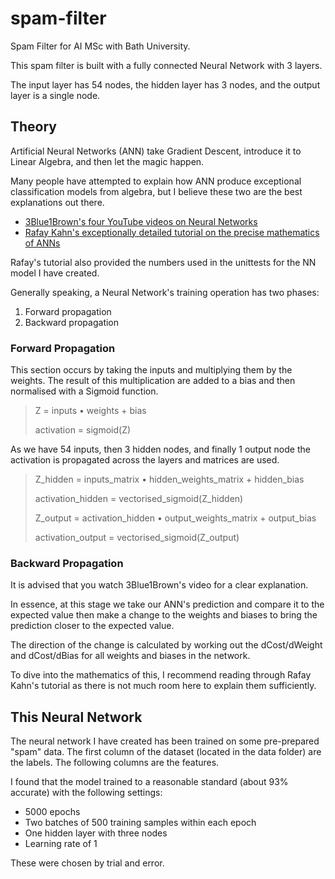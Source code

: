 # spam-filter
Spam Filter for AI MSc with Bath University.

This spam filter is built with a fully connected Neural Network
with 3 layers.

The input layer has 54 nodes, the hidden layer has 3 nodes, 
and the output layer is a single node.

## Theory

Artificial Neural Networks (ANN) take Gradient Descent, introduce it
to Linear Algebra, and then let the magic happen.

Many people have attempted to explain how ANN produce 
exceptional classification models from algebra, but I believe 
these two are the best explanations out there.

- [3Blue1Brown's four YouTube videos on Neural Networks](https://www.youtube.com/playlist?list=PLZHQObOWTQDNU6R1_67000Dx_ZCJB-3pi)
- [Rafay Kahn's exceptionally detailed tutorial on the precise mathematics of ANNs](https://pub.towardsai.net/nothing-but-numpy-understanding-creating-neural-networks-with-computational-graphs-from-scratch-6299901091b0)

Rafay's tutorial also provided the numbers used in the unittests 
for the NN model I have created.

Generally speaking, a Neural Network's training operation has two phases:
1. Forward propagation
2. Backward propagation

### Forward Propagation

This section occurs by taking the inputs and multiplying them
by the weights. The result of this multiplication are added to 
a bias and then normalised with a Sigmoid function.

> Z = inputs &#8226; weights + bias
> 
> activation = sigmoid(Z)

As we have 54 inputs, then  3 hidden nodes, and finally 1 output node 
the activation is propagated across the layers and matrices are used.

> Z_hidden = inputs_matrix &#8226; hidden_weights_matrix + hidden_bias
> 
> activation_hidden = vectorised_sigmoid(Z_hidden)
> 
> Z_output = activation_hidden &#8226; output_weights_matrix + output_bias
> 
> activation_output = vectorised_sigmoid(Z_output)

### Backward Propagation

It is advised that you watch 3Blue1Brown's video for a clear explanation.

In essence, at this stage we take our ANN's prediction and compare it to the expected value 
then make a change to the weights and biases to bring the prediction closer to the expected value.

The direction of the change is calculated by working out the dCost/dWeight and dCost/dBias for
all weights and biases in the network.

To dive into the mathematics of this, I recommend reading through Rafay Kahn's tutorial 
as there is not much room here to explain them sufficiently.

## This Neural Network

The neural network I have created has been trained on some pre-prepared
"spam" data. The first column of the dataset (located in the data folder) are
the labels. The following columns are the features.

I found that the model trained to a reasonable standard (about 93% accurate) 
with the following settings:
- 5000 epochs
- Two batches of 500 training samples within each epoch
- One hidden layer with three nodes
- Learning rate of 1

These were chosen by trial and error. 
